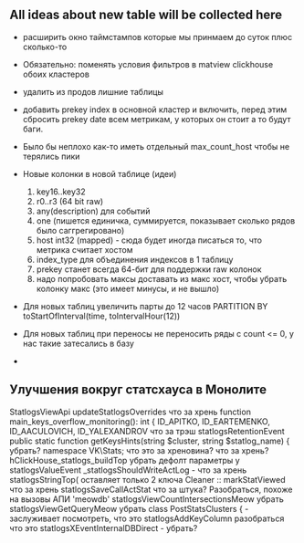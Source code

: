 ## All ideas about new table will be collected here

* расширить окно таймстампов которые мы принмаем до суток плюс сколько-то

* Обязательно: поменять условия фильтров в matview clickhouse обоих кластеров

* удалить из продов лишние таблицы

* добавить prekey index в основной кластер и включить, перед этим сбросить prekey date всем метрикам, у которых он стоит а то будут баги.

* Было бы неплохо как-то иметь отдельный max_count_host чтобы не терялись пики

* Новые колонки в новой таблице (идеи)
  1) key16..key32
  2) r0..r3 (64 bit raw)
  3) any(description) для событий
  4) one (пишется единичка, суммируется, показывает сколько рядов было саггрегировано)
  5) host int32 (mapped) - сюда будет иногда писаться то, что метрика считает хостом
  6) index_type для объединения индексов в 1 таблицу
  7) prekey станет всегда 64-бит для поддержки raw колонок
  8) надо попробовать максы доставать из макс хост, чтобы убрать колонку макс (это имеет минусы, и не вышло)

* Для новых таблиц увеличить парты до 12 часов
  PARTITION BY toStartOfInterval(time, toIntervalHour(12))

* Для новых таблиц при переносы не переносить ряды с count <= 0, у нас такие затесались в базу

*

## Улучшения вокруг статсхауса в Монолите

StatlogsViewApi
updateStatlogsOverrides что за хрень
function main_keys_overflow_monitoring(): int {
ID_APITKO, ID_EARTEMENKO, ID_AACULOVICH, ID_YALEXANDROV
что за трэш statlogsRetentionEvent
public static function getKeysHints(string $cluster, string $statlog_name) { убрать?
namespace VK\Stats; что это за хреновина?
что за хрень? hClickHouse_statlogs_buildTop
убрать дефолт параметры у  statlogsValueEvent
_statlogsShouldWriteActLog - что за хрень
statlogsStringTop( оставляет только 2 ключа
Cleaner :: markStatViewed что за хрень
statlogsSaveCallActStat что за штука? Разобраться, похоже на вызовы АПИ
'meowdb' statlogsViewCountIntersectionsMeow убрать
statlogsViewGetQueryMeow убрать
class PostStatsClusters { - заслуживает посмотреть, что это
statlogsAddKeyColumn разобраться что это
statlogsXEventInternalDBDirect - убрать?
